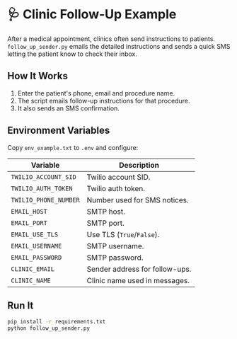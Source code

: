 # 🩺 Clinic Follow-Up Example

After a medical appointment, clinics often send instructions to patients. `follow_up_sender.py` emails the detailed instructions and sends a quick SMS letting the patient know to check their inbox.

## How It Works
1. Enter the patient's phone, email and procedure name.
2. The script emails follow-up instructions for that procedure.
3. It also sends an SMS confirmation.

## Environment Variables
Copy `env_example.txt` to `.env` and configure:

| Variable | Description |
|----------|-------------|
| `TWILIO_ACCOUNT_SID` | Twilio account SID. |
| `TWILIO_AUTH_TOKEN` | Twilio auth token. |
| `TWILIO_PHONE_NUMBER` | Number used for SMS notices. |
| `EMAIL_HOST` | SMTP host. |
| `EMAIL_PORT` | SMTP port. |
| `EMAIL_USE_TLS` | Use TLS (`True`/`False`). |
| `EMAIL_USERNAME` | SMTP username. |
| `EMAIL_PASSWORD` | SMTP password. |
| `CLINIC_EMAIL` | Sender address for follow-ups. |
| `CLINIC_NAME` | Clinic name used in messages. |

## Run It
```bash
pip install -r requirements.txt
python follow_up_sender.py
```
